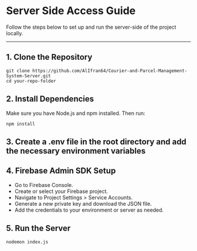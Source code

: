 # Server Side Access Guide
Follow the steps below to set up and run the server-side of the project locally.

---

## 1. Clone the Repository

```
git clone https://github.com/AlIfran64/Courier-and-Parcel-Management-System-Server.git
cd your-repo-folder
```

## 2. Install Dependencies
Make sure you have Node.js and npm installed. Then run:
```
npm install
```

## 3. Create a .env file in the root directory and add the necessary environment variables

## 4. Firebase Admin SDK Setup
- Go to Firebase Console.
- Create or select your Firebase project.
- Navigate to Project Settings > Service Accounts.
- Generate a new private key and download the JSON file.
- Add the credentials to your environment or server as needed.

## 5. Run the Server
```
nodemon index.js
```
